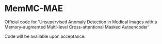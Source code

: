 # MemMC-MAE
Official code for 'Unsupervised Anomaly Detection in Medical Images with a Memory-augmented Multi-level Cross-attentional Masked Autoencoder'

Code will be available upon acceptance.

